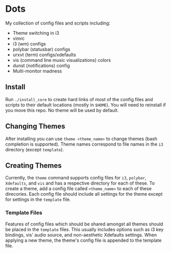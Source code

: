 # Dots
My collection of config files and scripts including:
 - Theme switching in i3
 - vimrc
 - i3 (wm) configs
 - polybar (statusbar) configs
 - urxvt (term) configs/xdefaults
 - vis (command line music visualizations) colors
 - dunst (notifications) config
 - Multi-monitor madness

## Install
Run `./install_core` to create hard links of most of the config files and scripts to their default locations (mostly in `$HOME`). You will need to reinstall if you move this repo. No theme will be used by default.

## Changing Themes
After installing you can use `theme <theme_name>` to change themes (bash completion is supported). Theme names correspond to file names in the `i3` directory (except `template`).

## Creating Themes
Currently, the `theme` command supports config files for `i3`, `polybar`, `Xdefaults`, and `vis` and has a respective directory for each of these. To create a theme, add a config file called `<theme_name>` to each of these direcories. Each config file should include all settings for the theme except for settings in the `template` file.

### Template Files
Features of config files which should be shared amongst all themes should be placed in the `template` files. This usually includes options such as i3 key bindings, vis' audio source, and non-aesthetic Xdefaults settings. When applying a new theme, the theme's config file is appended to the template file.
